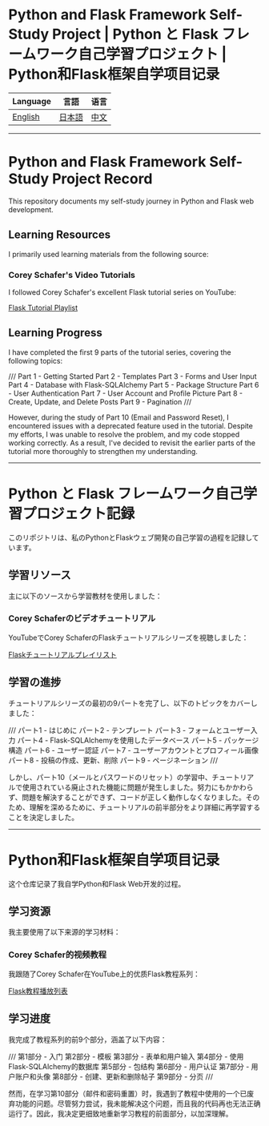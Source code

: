 # Python and Flask Framework Self-Study Project | Python と Flask フレームワーク自己学習プロジェクト | Python和Flask框架自学项目记录

Language | 言語 | 语言
--- | --- | ---
[English](#python-and-flask-framework-self-study-project-record) | [日本語](#python-と-flask-フレームワーク自己学習プロジェクト記録) | [中文](#python和flask框架自学项目记录)

---

# Python and Flask Framework Self-Study Project Record

This repository documents my self-study journey in Python and Flask web development.

## Learning Resources

I primarily used learning materials from the following source:

### Corey Schafer's Video Tutorials

I followed Corey Schafer's excellent Flask tutorial series on YouTube:

[Flask Tutorial Playlist](https://www.youtube.com/playlist?list=PL-osiE80TeTs4UjLw5MM6OjgkjFeUxCYH)

## Learning Progress

I have completed the first 9 parts of the tutorial series, covering the following topics:

///
Part 1 - Getting Started
Part 2 - Templates
Part 3 - Forms and User Input
Part 4 - Database with Flask-SQLAlchemy
Part 5 - Package Structure
Part 6 - User Authentication
Part 7 - User Account and Profile Picture
Part 8 - Create, Update, and Delete Posts
Part 9 - Pagination
///

However, during the study of Part 10 (Email and Password Reset), I encountered issues with a deprecated feature used in the tutorial. Despite my efforts, I was unable to resolve the problem, and my code stopped working correctly. As a result, I've decided to revisit the earlier parts of the tutorial more thoroughly to strengthen my understanding.

---

# Python と Flask フレームワーク自己学習プロジェクト記録

このリポジトリは、私のPythonとFlaskウェブ開発の自己学習の過程を記録しています。

## 学習リソース

主に以下のソースから学習教材を使用しました：

### Corey Schaferのビデオチュートリアル

YouTubeでCorey SchaferのFlaskチュートリアルシリーズを視聴しました：

[Flaskチュートリアルプレイリスト](https://www.youtube.com/playlist?list=PL-osiE80TeTs4UjLw5MM6OjgkjFeUxCYH)

## 学習の進捗

チュートリアルシリーズの最初の9パートを完了し、以下のトピックをカバーしました：

///
パート1 - はじめに
パート2 - テンプレート
パート3 - フォームとユーザー入力
パート4 - Flask-SQLAlchemyを使用したデータベース
パート5 - パッケージ構造
パート6 - ユーザー認証
パート7 - ユーザーアカウントとプロフィール画像
パート8 - 投稿の作成、更新、削除
パート9 - ページネーション
///

しかし、パート10（メールとパスワードのリセット）の学習中、チュートリアルで使用されている廃止された機能に問題が発生しました。努力にもかかわらず、問題を解決することができず、コードが正しく動作しなくなりました。そのため、理解を深めるために、チュートリアルの前半部分をより詳細に再学習することを決定しました。

---

# Python和Flask框架自学项目记录

这个仓库记录了我自学Python和Flask Web开发的过程。

## 学习资源

我主要使用了以下来源的学习材料：

### Corey Schafer的视频教程

我跟随了Corey Schafer在YouTube上的优质Flask教程系列：

[Flask教程播放列表](https://www.youtube.com/playlist?list=PL-osiE80TeTs4UjLw5MM6OjgkjFeUxCYH)

## 学习进度

我完成了教程系列的前9个部分，涵盖了以下内容：

///
第1部分 - 入门
第2部分 - 模板
第3部分 - 表单和用户输入
第4部分 - 使用Flask-SQLAlchemy的数据库
第5部分 - 包结构
第6部分 - 用户认证
第7部分 - 用户账户和头像
第8部分 - 创建、更新和删除帖子
第9部分 - 分页
///

然而，在学习第10部分（邮件和密码重置）时，我遇到了教程中使用的一个已废弃功能的问题。尽管努力尝试，我未能解决这个问题，而且我的代码再也无法正确运行了。因此，我决定更细致地重新学习教程的前面部分，以加深理解。
